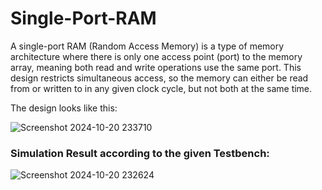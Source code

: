 # Single-Port-RAM

A single-port RAM (Random Access Memory) is a type of memory architecture where there is only one access point (port) to the memory array, meaning both read and write operations use the same port. This design restricts simultaneous access, so the memory can either be read from or written to in any given clock cycle, but not both at the same time.

The design looks like this:

![Screenshot 2024-10-20 233710](https://github.com/user-attachments/assets/ed8ca86b-4e55-411d-95e7-41fd7e92cd04)

### Simulation Result according to the given Testbench:

![Screenshot 2024-10-20 232624](https://github.com/user-attachments/assets/866e6aee-2a77-43b7-bd83-1254759b2b5f)

